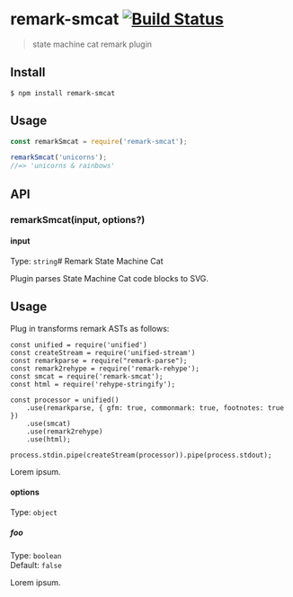 # remark-smcat [![Build Status](https://travis-ci.com/shedali/remark-smcat.svg?branch=master)](https://travis-ci.com/shedali/remark-smcat)

> state machine cat remark plugin


## Install

```
$ npm install remark-smcat
```


## Usage

```js
const remarkSmcat = require('remark-smcat');

remarkSmcat('unicorns');
//=> 'unicorns & rainbows'
```


## API

### remarkSmcat(input, options?)

#### input

Type: `string`# Remark State Machine Cat

Plugin parses State Machine Cat code blocks to SVG.

## Usage

Plug in transforms remark ASTs as follows:

```
const unified = require('unified')
const createStream = require('unified-stream')
const remarkparse = require("remark-parse");
const remark2rehype = require('remark-rehype');
const smcat = require('remark-smcat');
const html = require('rehype-stringify');

const processor = unified()
	.use(remarkparse, { gfm: true, commonmark: true, footnotes: true })
	.use(smcat)
	.use(remark2rehype)
	.use(html);

process.stdin.pipe(createStream(processor)).pipe(process.stdout);

```

Lorem ipsum.

#### options

Type: `object`

##### foo

Type: `boolean`\
Default: `false`

Lorem ipsum.
